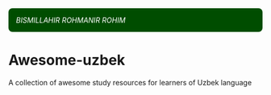 <div style="background-color: #004d00; color: white; padding: 15px; border-radius: 8px;">
    <p style="margin: 0; font-style: italic;">BISMILLAHIR ROHMANIR ROHIM</p>
</div>

# Awesome-uzbek
A collection of awesome study resources for learners of Uzbek language
